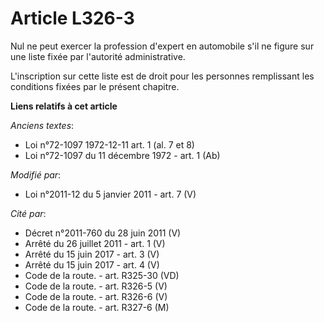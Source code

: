 # Article L326-3

Nul ne peut exercer la profession d'expert en automobile s'il ne figure sur une liste fixée par l'autorité administrative.

L'inscription sur cette liste est de droit pour les personnes remplissant les conditions fixées par le présent chapitre.

**Liens relatifs à cet article**

_Anciens textes_:

  - Loi n°72-1097 1972-12-11 art. 1 (al. 7 et 8)
  - Loi n°72-1097 du 11 décembre 1972 - art. 1 (Ab)

_Modifié par_:

  - Loi n°2011-12 du 5 janvier 2011 - art. 7 (V)

_Cité par_:

  - Décret n°2011-760 du 28 juin 2011 (V)
  - Arrêté du 26 juillet 2011 - art. 1 (V)
  - Arrêté du 15 juin 2017 - art. 3 (V)
  - Arrêté du 15 juin 2017 - art. 4 (V)
  - Code de la route. - art. R325-30 (VD)
  - Code de la route. - art. R326-5 (V)
  - Code de la route. - art. R326-6 (V)
  - Code de la route. - art. R327-6 (M)
